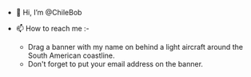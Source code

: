 - 👋 Hi, I’m @ChileBob 

- 📫 How to reach me :- 
  - Drag a banner with my name on behind a light aircraft around the South American coastline.
  - Don't forget to put your email address on the banner.

<!---
ChileBob/ChileBob is a ✨ special ✨ repository because its `README.md` (this file) appears on your GitHub profile.
You can click the Preview link to take a look at your changes.
--->
